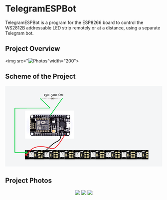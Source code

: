 # TelegramESPBot

TelegramESPBot is a program for the ESP8266 board to control the WS2812B addressable LED strip remotely or at a distance, using a separate Telegram bot.

## Project Overview


<img src="![Photos](https://github.com/VlaVi21/TelegramESPBot/assets/87720270/5dbdc218-7c58-457f-8ed8-db370e48866f)"width="200">


## Scheme of the Project


![Scheme of the project](./assets/shems.png)


## Project Photos

<div align="center">
  
<img src="https://github.com/VlaVi21/TelegramESPBot/assets/87720270/36da71d5-d1f6-4b31-bd5e-d842ce329bae" width="200">

<img src="https://github.com/VlaVi21/TelegramESPBot/assets/87720270/b2fad63d-f7b0-43a5-8bd0-c053820e2dfb" width="200">

<img src="https://github.com/VlaVi21/TelegramESPBot/assets/87720270/72388340-fca6-4a4b-bb7d-e4f88bda7119" width="200">
</div>


